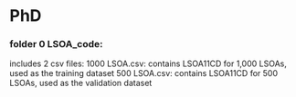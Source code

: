 # PhD
### folder 0 LSOA_code:
includes 2 csv files:
1000 LSOA.csv: contains LSOA11CD for 1,000 LSOAs, used as the training dataset 
500 LSOA.csv: contains LSOA11CD for 500 LSOAs, used as the validation dataset
